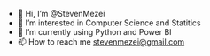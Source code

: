 - 👋 Hi, I’m @StevenMezei
- 👀 I’m interested in Computer Science and Statitics
- 🌱 I’m currently using Python and Power BI
- 📫 How to reach me stevenmezei@gmail.com

<!---
StevenMezei/StevenMezei is a ✨ special ✨ repository because its `README.md` (this file) appears on your GitHub profile.
You can click the Preview link to take a look at your changes.
--->
